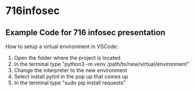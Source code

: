 # 716infosec

## Example Code for 716 infosec presentation

How to setup a virtual environment in VSCode:

1. Open the folder where the project is located
2. In the terminal type "python3 -m venv /path/to/new/virtual/environment"
3. Change the interpreter to the new environment
4. Select install pylint in the pop up that comes up
5. In the terminal type "sudo pip install requests"
